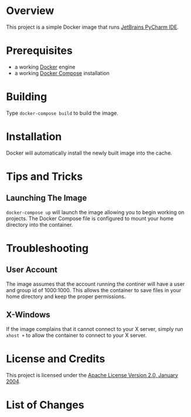 # Overview
This project is a simple Docker image that runs [JetBrains PyCharm IDE](http://www.jetbrains.com/).

# Prerequisites
* a working [Docker](http://docker.io) engine
* a working [Docker Compose](http://docker.io) installation

# Building
Type `docker-compose build` to build the image.

# Installation
Docker will automatically install the newly built image into the cache.

# Tips and Tricks

## Launching The Image

`docker-compose up` will launch the image allowing you to begin working on projects. The Docker Compose file is 
configured to mount your home directory into the container.  

# Troubleshooting

## User Account
The image assumes that the account running the continer will have a user and group id of 1000:1000.  This allows the container 
to save files in your home directory and keep the proper permissions.

## X-Windows
If the image complains that it cannot connect to your X server, simply run `xhost +` to allow the container to connect 
to your X server.

# License and Credits
This project is licensed under the [Apache License Version 2.0, January 2004](http://www.apache.org/licenses/).

# List of Changes

